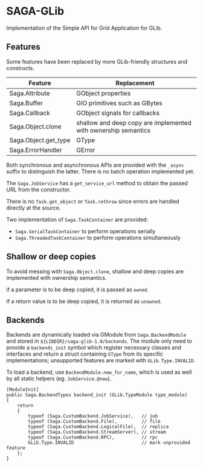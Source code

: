 # SAGA-GLib

Implementation of the Simple API for Grid Application for GLib.

## Features

Some features have been replaced by more GLib-friendly structures and
constructs.

| Feature              | Replacement                                                    |
| -------------------- | -------------------------------------------------------------- |
| Saga.Attribute       | GObject properties                                             |
| Saga.Buffer          | GIO primitives such as GBytes                                  |
| Saga.Callback        | GObject signals for callbacks                                  |
| Saga.Object.clone    | shallow and deep copy are implemented with ownership semantics |
| Saga.Object.get_type | GType                                                          |
| Saga.ErrorHandler    | GError                                                         |

Both synchronous and asynchronous APIs are provided with the `_async` suffix to
distinguish the latter. There is no batch operation implemented yet.

The `Saga.JobService` has a `get_service_url` method to obtain the passed URL
from the constructor.

There is no `Task.get_object` or `Task.rethrow` since errors are handled
directly at the source.

Two implementation of `Saga.TaskContainer` are provided:

 - `Saga.SerialTaskContainer` to perform operations serially
 - `Saga.ThreadedTaskContainer` to perform operations simultaneously

## Shallow or deep copies

To avoid messing with `Saga.Object.clone`, shallow and deep copies are
implemented with ownership semantics.

if a parameter is to be deep copied, it is passed as `owned`.

If a return value is to be deep copied, it is returned as `unowned`.

## Backends

Backends are dynamically loaded via GModule from `Saga.BackendModule` and
stored in `${LIBDIR}/saga-glib-1.0/backends`. The module only need to provide
a `backends_init` symbol which register necessary classes and interfaces and
return a struct containing `GType` from its specific implementations;
unsupported features are marked with `GLib.Type.INVALID`.

To load a backend, use `BackendModule.new_for_name`, which is used as well by
all static helpers (eg. `JobService.@new`).

```vala
[ModuleInit]
public Saga.BackendTypes backend_init (GLib.TypeModule type_module)
{
    return
    {
        typeof (Saga.CustomBackend.JobService),   // job
        typeof (Saga.CustomBackend.File),         // file
        typeof (Saga.CustomBackend.LogicalFile),  // replica
        typeof (Saga.CustomBackend.StreamServer), // stream
        typeof (Saga.CustomBackend.RPC),          // rpc
        GLib.Type.INVALID                         // mark unprovided feature
    };
}
```

